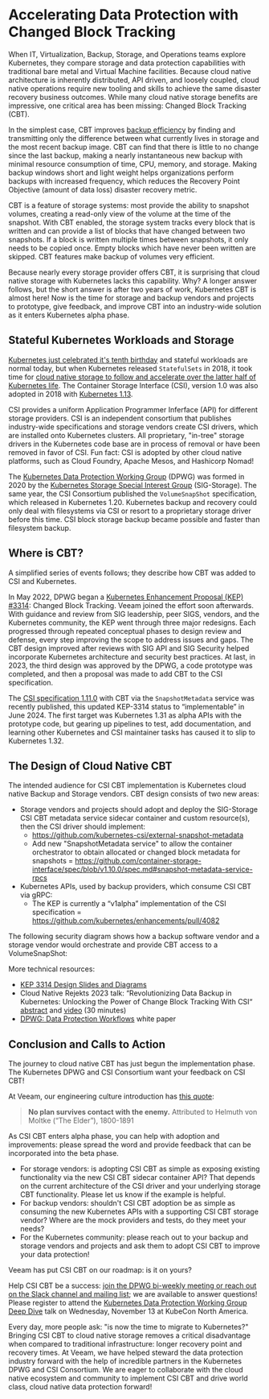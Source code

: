 #  Accelerating Data Protection with Changed Block Tracking

When IT, Virtualization, Backup, Storage, and Operations teams explore Kubernetes, they compare storage and data protection capabilities with traditional bare metal and Virtual Machine facilities. Because cloud native architecture is inherently distributed, API driven, and loosely coupled, cloud native operations require new tooling and skills to achieve the same disaster recovery business outcomes. While many cloud native storage benefits are impressive, one critical area has been missing: Changed Block Tracking (CBT).

In the simplest case, CBT improves [backup efficiency](https://en.wikipedia.org/wiki/Incremental_backup) by finding and transmitting only the difference between what currently lives in storage and the most recent backup image. CBT can find that there is little to no change since the last backup, making a nearly instantaneous new backup with minimal resource consumption of time, CPU, memory, and storage. Making backup windows short and light weight helps organizations perform backups with increased frequency, which reduces the Recovery Point Objective (amount of data loss) disaster recovery metric.

CBT is a feature of storage systems: most provide the ability to snapshot volumes, creating a read-only view of the volume at the time of the snapshot. With CBT enabled, the storage system tracks every block that is written and can provide a list of blocks that have changed between two snapshots.  If a block is written multiple times between snapshots, it only needs to be copied once. Empty blocks which have never been written are skipped. CBT features make backup of volumes very efficient.

Because nearly every storage provider offers CBT, it is surprising that cloud native storage with Kubernetes lacks this capability. Why? A longer answer follows, but the short answer is after two years of work, Kubernetes CBT is almost here! Now is the time for storage and backup vendors and projects to prototype, give feedback, and improve CBT into an industry-wide solution as it enters Kubernetes alpha phase.

## Stateful Kubernetes Workloads and Storage

[Kubernetes just celebrated it's tenth birthday](https://www.cncf.io/blog/2024/06/07/kubernetes-is-ten-years-old/) and stateful workloads are normal today, but when Kubernetes released `StatefulSets` in 2018, it took time for [cloud native storage to follow and accelerate over the latter half of Kubernetes life](https://www.veeam.com/blog/stateful-vs-stateless-kubernetes.html). The Container Storage Interface (CSI), version 1.0 was also adopted in 2018 with [Kubernetes 1.13](https://kubernetes.io/blog/2018/12/03/kubernetes-1-13-release-announcement/).

CSI provides a uniform Application Programmer Inferface (API) for different storage providers. CSI is an independent consortium that publishes industry-wide specifications and storage vendors create CSI drivers, which are installed onto Kubernetes clusters. All  proprietary, "in-tree" storage drivers in the Kubernetes code base are in process of removal or have been removed in favor of CSI. Fun fact: CSI is adopted by other cloud native platforms, such as Cloud Foundry, Apache Mesos, and Hashicorp Nomad!

The [Kubernetes Data Protection Working Group](https://github.com/kubernetes/community/blob/master/wg-data-protection/README.md) (DPWG) was formed in 2020 by the [Kubernetes Storage Special Interest Group](https://github.com/kubernetes/community/tree/master/sig-storage) (SIG-Storage). The same year, the CSI Consortium published the `VolumeSnapShot` specification, which released in Kubernetes 1.20. Kubernetes backup and recovery could only deal with filesystems via CSI or resort to a proprietary storage driver before this time. CSI block storage backup became possible and faster than filesystem backup.

## Where is CBT?

A simplified series of events follows; they describe how CBT was added to CSI and Kubernetes.

In May 2022, DPWG began a [Kubernetes Enhancement Proposal (KEP) #3314](https://github.com/kubernetes/enhancements/pull/4082): Changed Block Tracking. Veeam joined the effort soon afterwards. With guidance and review from SIG leadership, peer SIGS, vendors, and the Kubernetes community, the KEP went through three major redesigns. Each progressed through repeated conceptual phases to design review and defense, every step improving the scope to address issues and gaps. The CBT design improved after reviews with SIG API and SIG Security helped incorporate Kubernetes architecture and security best practices. At last, in 2023, the third design was approved by the DPWG, a code prototype was completed, and then a proposal was made to add CBT to the CSI specification.

The [CSI specification 1.11.0](https://github.com/container-storage-interface/spec/releases/tag/v1.10.0) with CBT via the `SnapshotMetadata` service was recently published, this updated KEP-3314 status to “implementable” in June 2024. The first target was Kubernetes 1.31 as alpha APIs with the prototype code, but gearing up pipelines to test, add documentation, and learning other Kubernetes and CSI maintainer tasks has caused it to slip to Kubernetes 1.32.

## The Design of Cloud Native CBT

The intended audience for CSI CBT implementation is Kubernetes cloud native Backup and Storage vendors. CBT design consists of two new areas:

- Storage vendors and projects should adopt and deploy the SIG-Storage CSI CBT metadata service sidecar container and custom resource(s), then the CSI driver should implement:
    - https://github.com/kubernetes-csi/external-snapshot-metadata
    - Add new "SnapshotMetadata service" to allow the container orchestrator to obtain allocated or changed block metadata for snapshots = https://github.com/container-storage-interface/spec/blob/v1.10.0/spec.md#snapshot-metadata-service-rpcs
-	Kubernetes APIs, used by backup providers, which consume CSI CBT via gRPC:
    - The KEP is currently a “v1alpha” implementation of the CSI specification = https://github.com/kubernetes/enhancements/pull/4082

The following security diagram shows how a backup software vendor and a storage vendor would orchestrate and provide CBT access to a VolumeSnapShot:
 
More technical resources:
- [KEP 3314 Design Slides and Diagrams](https://docs.google.com/presentation/d/11nCmMkOEm5sY7zGQeXmsAV2wR7mb8HUYPKWyXhyD86o/edit#slide=id.p)
-	Cloud Native Rejekts 2023 talk: “Revolutionizing Data Backup in Kubernetes: Unlocking the Power of Change Block Tracking With CSI“ [abstract](https://cfp.cloud-native.rejekts.io/cloud-native-rejekts-na-chicago-2023/talk/HGPYB3/) and [video](https://www.youtube.com/watch?v=sV1skj7OW7Y&list=PLnfCaIV4aZe-4zfJeSl1bN9xKBhlIEGSt&index=29) (30 minutes)
-	[DPWG: Data Protection Workflows](https://github.com/kubernetes/community/blob/master/wg-data-protection/data-protection-workflows-white-paper.md) white paper

## Conclusion and Calls to Action

The journey to cloud native CBT has just begun the implementation phase. The Kubernetes DPWG and CSI Consortium want your feedback on CSI CBT!

At Veeam, our engineering culture introduction has [this quote](https://quoteinvestigator.com/2021/05/04/no-plan/):

> **No plan survives contact with the enemy.**
> Attributed to Helmuth von Moltke (“The Elder”), 1800-1891

As CSI CBT enters alpha phase, you can help with adoption and improvements: please spread the word and provide feedback that can be incorporated into the beta phase. 
- For storage vendors: is adopting CSI CBT as simple as exposing existing functionality via the new CSI CBT sidecar container API? That depends on the current architecture of the CSI driver and your underlying storage CBT functionality. Please let us know if the example is helpful.
- For backup vendors: shouldn't CSI CBT adoption be as simple as consuming the new Kubernetes APIs with a supporting CSI CBT storage vendor? Where are the mock providers and tests, do they meet your needs?
- For the Kubernetes community: please reach out to your backup and storage vendors and projects and ask them to adopt CSI CBT to improve your data protection!

Veeam has put CSI CBT on our roadmap: is it on yours?

Help CSI CBT be a success: [join the DPWG bi-weekly meeting or reach out on the Slack channel and mailing list](https://github.com/kubernetes/community/blob/master/wg-data-protection/README.md#meetings); we are available to answer questions! Please register to attend the [Kubernetes Data Protection Working Group Deep Dive](https://kccncna2024.sched.com/event/1hovn/kubernetes-data-protection-wg-deep-dive-dave-smith-uchida-veeam?iframe=no&w=100%25&sidebar=yes&bg=no) talk on Wednesday, November 13 at KubeCon North America.

Every day, more people ask: "is now the time to migrate to Kubernetes?" Bringing CSI CBT to cloud native storage removes a critical disadvantage when compared to traditional infrastructure: longer recovery point and recovery times. At Veeam, we have helped steward the data protection industry forward with the help of incredible partners in the Kubernetes DPWG and CSI Consortium. We are eager to collaborate with the cloud native ecosystem and community to implement CSI CBT and drive world class, cloud native data protection forward!
